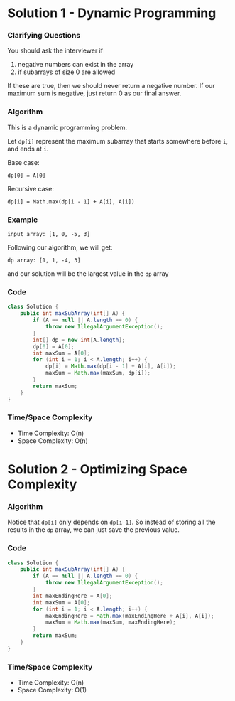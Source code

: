 # Solution 1 - Dynamic Programming

### Clarifying Questions

You should ask the interviewer if
  1. negative numbers can exist in the array
  1. if subarrays of size 0 are allowed

If these are true, then we should never return a negative number. If our maximum sum is negative, just return 0 as our final answer.

### Algorithm

This is a dynamic programming problem.

Let `dp[i]` represent the maximum subarray that starts somewhere before `i`, and ends at `i`.

Base case:
```
dp[0] = A[0]
```
Recursive case:
```
dp[i] = Math.max(dp[i - 1] + A[i], A[i])
```

### Example

```
input array: [1, 0, -5, 3]
```
Following our algorithm, we will get:

```
dp array: [1, 1, -4, 3]
```
and our solution will be the largest value in the `dp` array

### Code

```java
class Solution {
    public int maxSubArray(int[] A) {
        if (A == null || A.length == 0) {
            throw new IllegalArgumentException();
        }
        int[] dp = new int[A.length];
        dp[0] = A[0];
        int maxSum = A[0];
        for (int i = 1; i < A.length; i++) {
            dp[i] = Math.max(dp[i - 1] + A[i], A[i]);
            maxSum = Math.max(maxSum, dp[i]);
        }
        return maxSum;
    }
}
```

### Time/Space Complexity

-  Time Complexity: O(n)
- Space Complexity: O(n)

# Solution 2 - Optimizing Space Complexity

### Algorithm

Notice that `dp[i]` only depends on `dp[i-1]`. So instead of storing all the results in the `dp` array, we can just save the previous value.

### Code

```java
class Solution {
    public int maxSubArray(int[] A) {
        if (A == null || A.length == 0) {
            throw new IllegalArgumentException();
        }
        int maxEndingHere = A[0];
        int maxSum = A[0];
        for (int i = 1; i < A.length; i++) {
            maxEndingHere = Math.max(maxEndingHere + A[i], A[i]);
            maxSum = Math.max(maxSum, maxEndingHere);
        }
        return maxSum;
    }
}
```

### Time/Space Complexity

-  Time Complexity: O(n)
- Space Complexity: O(1)
